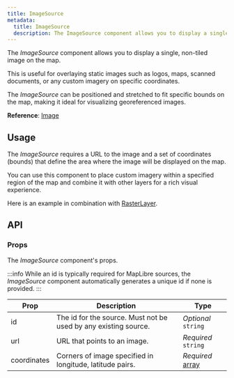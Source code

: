 ```yaml
---
title: ImageSource
metadata:
  title: ImageSource
  description: The ImageSource component allows you to display a single, non-tiled image on the map.
---
```


The *ImageSource* component allows you to display a single, non-tiled image on the map.

This is useful for overlaying static images such as logos, maps, scanned documents, or any custom imagery on specific coordinates.

The *ImageSource* can be positioned and stretched to fit specific bounds on the map, making it ideal for visualizing georeferenced images.

**Reference**: [Image](https://maplibre.org/maplibre-style-spec/sources/#image)

## Usage

The *ImageSource* requires a URL to the image and a set of coordinates (bounds) that define the area where the image will be displayed on the map.

You can use this component to place custom imagery within a specified region of the map and combine it with other layers for a rich visual experience.

Here is an example in combination with [RasterLayer](/docs/layers/raster).

<example id="sources/image" />

## API

### Props

The *ImageSource* component's props.

:::info
While an id is typically required for MapLibre sources, the *ImageSource* component automatically generates a unique id if none is provided.
:::

| Prop | Description                                                            | Type |
|------|------------------------------------------------------------------------|------|
| id | The id for the source. Must not be used by any existing source.          | *Optional* `string` |
| url | URL that points to an image. | *Required* `string` |
| coordinates | Corners of image specified in longitude, latitude pairs. | *Required* [array](https://maplibre.org/maplibre-style-spec/types/#array) |